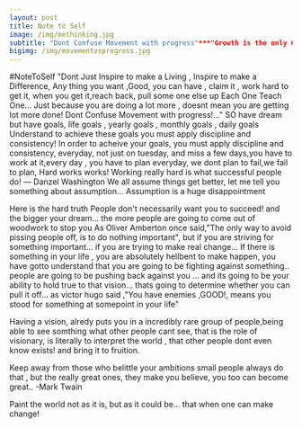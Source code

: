 ```yaml
---
layout: post
title: Note to Self
image: /img/methinking.jpg
subtitle: "Dont Confuse Movement with progress"***"Growth is the only Guarantee, that tomorrow is going to be better"
bigimg: /img/movementvsprogress.jpg
---
```


#NoteToSelf
"Dont Just Inspire to make a Living , Inspire to make a Difference,
Any thing you want ,Good, you can have , claim it , work hard to get it, 
when you get it,reach back, pull some one else  up
Each One Teach One...
Just because you are doing a lot more , doesnt mean you are getting lot more done!
Dont Confuse Movement with progress!..."
SO have dream but have goals, life goals , yearly goals , monthly goals , daily goals
Understand to achieve these goals  you must apply discipline and consistency!
In order to acheive your goals, you must apply discipline and consistency, everyday, 
not just on tuesday, and miss a few days,you have to work at it,every day , you have to plan everyday,
we dont plan to fail,we fail to plan, 
Hard works works!
Working really hard is what successful people do!
― Danzel Washington 
We all assume things get better, let me tell you something about assumption...
Assumption is a huge disappointment

Here is the hard truth
People don't necessarily want you to succeed!
and the bigger your dream...
the more people are going to come out of woodwork to stop you
As Oliver Amberton once said,"The only way to avoid pissing people off, is to do nothing important",
but if you are striving for something important... if you are trying to make real change...
If there is something in your life , you are absolutely hellbent to make happen,
you have gotto understand that you are going to be fighting against something..
people are going to be pushing back against  you ...
and its going to be your ability to hold true to that vision...
thats going to determine whether you can pull it off...
as victor hugo said ,"You have enemies ,GOOD!, means you stood for something at somepoint in your life"

Having a vision, alredy puts you in a incredibly rare group of people,being able to see somthing what other people cant see,
that is the role of visionary, is literally to interpret the world , that other people dont even know exists!
and bring it to fruition.

Keep away from those who belittle your ambitions
small people always do that ,
but the really great ones, they make you believe,
you too can become great.. -Mark Twain

Paint the world not as it is, but as it could be...
that when one can make change!





